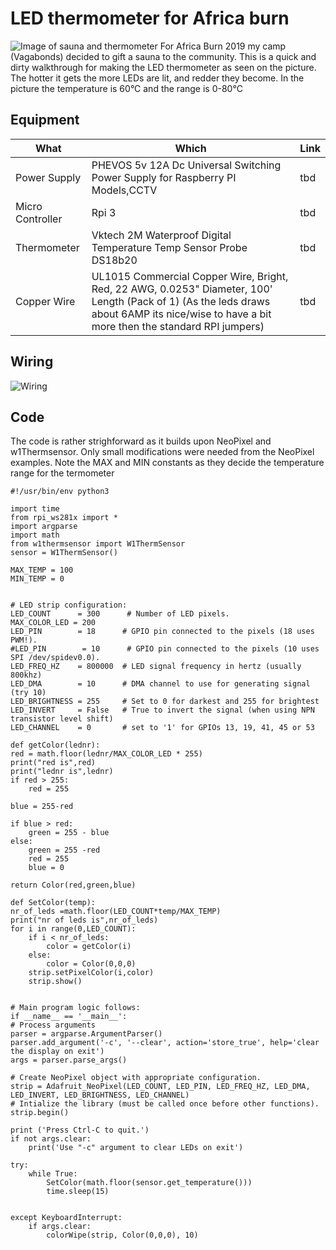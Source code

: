 # LED thermometer for Africa burn

![Image of sauna and thermometer](https://i.imgur.com/A6VTrcJ.png)
For Africa Burn 2019 my camp (Vagabonds) decided to gift a sauna to the community. This is a quick and dirty walkthrough for making the LED thermometer as seen on the picture. The hotter it gets the more LEDs are lit, and redder they become. In the picture the temperature is 60°C and the range is 0-80°C


## Equipment

| What             | Which                                                                                                                                                                                       | Link |
|------------------|---------------------------------------------------------------------------------------------------------------------------------------------------------------------------------------------|------|
| Power Supply     | PHEVOS 5v 12A Dc Universal Switching Power Supply for Raspberry PI Models,CCTV                                                                                                              | tbd  |
| Micro Controller | Rpi 3                                                                                                                                                                                       | tbd  |
| Thermometer      | Vktech 2M Waterproof Digital Temperature Temp Sensor Probe DS18b20                                                                                                                          | tbd  |
| Copper Wire      | UL1015 Commercial Copper Wire, Bright, Red, 22 AWG, 0.0253" Diameter, 100' Length (Pack of 1) (As the leds draws about 6AMP its nice/wise to have a bit more then the standard RPI jumpers) | tbd  |


## Wiring

![Wiring](https://i.imgur.com/uKVKCfE.png)
## Code
The code is rather strighforward as it builds upon NeoPixel and w1Thermsensor. 
Only small modifications were needed from the NeoPixel examples. Note the MAX and MIN constants as they decide the temperature range for the termometer

```
#!/usr/bin/env python3

import time
from rpi_ws281x import *
import argparse
import math
from w1thermsensor import W1ThermSensor
sensor = W1ThermSensor()

MAX_TEMP = 100
MIN_TEMP = 0


# LED strip configuration:
LED_COUNT      = 300      # Number of LED pixels.
MAX_COLOR_LED = 200
LED_PIN        = 18      # GPIO pin connected to the pixels (18 uses PWM!).
#LED_PIN        = 10      # GPIO pin connected to the pixels (10 uses SPI /dev/spidev0.0).
LED_FREQ_HZ    = 800000  # LED signal frequency in hertz (usually 800khz)
LED_DMA        = 10      # DMA channel to use for generating signal (try 10)
LED_BRIGHTNESS = 255     # Set to 0 for darkest and 255 for brightest
LED_INVERT     = False   # True to invert the signal (when using NPN transistor level shift)
LED_CHANNEL    = 0       # set to '1' for GPIOs 13, 19, 41, 45 or 53

def getColor(lednr):
red = math.floor(lednr/MAX_COLOR_LED * 255)
print("red is",red)
print("lednr is",lednr)
if red > 255:
    red = 255

blue = 255-red

if blue > red:
    green = 255 - blue
else:
    green = 255 -red
    red = 255
    blue = 0

return Color(red,green,blue)

def SetColor(temp):
nr_of_leds =math.floor(LED_COUNT*temp/MAX_TEMP)
print("nr of leds is",nr_of_leds)
for i in range(0,LED_COUNT):
    if i < nr_of_leds:
        color = getColor(i)
    else:
        color = Color(0,0,0)
    strip.setPixelColor(i,color)
    strip.show()


# Main program logic follows:
if __name__ == '__main__':
# Process arguments
parser = argparse.ArgumentParser()
parser.add_argument('-c', '--clear', action='store_true', help='clear the display on exit')
args = parser.parse_args()

# Create NeoPixel object with appropriate configuration.
strip = Adafruit_NeoPixel(LED_COUNT, LED_PIN, LED_FREQ_HZ, LED_DMA, LED_INVERT, LED_BRIGHTNESS, LED_CHANNEL)
# Intialize the library (must be called once before other functions).
strip.begin()

print ('Press Ctrl-C to quit.')
if not args.clear:
    print('Use "-c" argument to clear LEDs on exit')

try:
    while True:
        SetColor(math.floor(sensor.get_temperature()))
        time.sleep(15)
      

except KeyboardInterrupt:
    if args.clear:
        colorWipe(strip, Color(0,0,0), 10)

```

